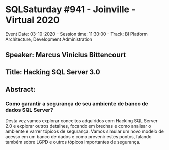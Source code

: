 # SQLSaturday #941 - Joinville - Virtual 2020
Event Date: 03-10-2020 - Session time: 11:30:00 - Track: BI Platform Architecture, Development  Administration
## Speaker: Marcus Vinícius Bittencourt
## Title: Hacking SQL Server 3.0
## Abstract:
### Como garantir a segurança de seu ambiente de banco de dados SQL Server​?
Desta vez vamos explorar conceitos adquiridos com Hacking SQL Server 2.0 e explorar outros detalhes, focando em brechas e como analisar o ambiente e varrer tópicos de segurança.
Vamos simular um novo modelo de acesso em um banco de dados e como prevenir estes pontos, falando também sobre LGPD e outros tópicos importantes de segurança.
